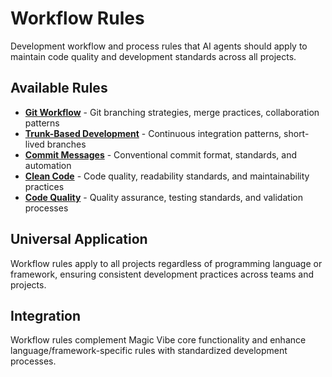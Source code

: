 # Workflow Rules

Development workflow and process rules that AI agents should apply to maintain code quality and development standards across all projects.

## Available Rules

- **[Git Workflow](gitflow.md)** - Git branching strategies, merge practices, collaboration patterns
- **[Trunk-Based Development](trunk-based-development.md)** - Continuous integration patterns, short-lived branches
- **[Commit Messages](commit-messages.md)** - Conventional commit format, standards, and automation
- **[Clean Code](clean-code.md)** - Code quality, readability standards, and maintainability practices
- **[Code Quality](code-quality.md)** - Quality assurance, testing standards, and validation processes

## Universal Application

Workflow rules apply to all projects regardless of programming language or framework, ensuring consistent development practices across teams and projects.

## Integration

Workflow rules complement Magic Vibe core functionality and enhance language/framework-specific rules with standardized development processes.